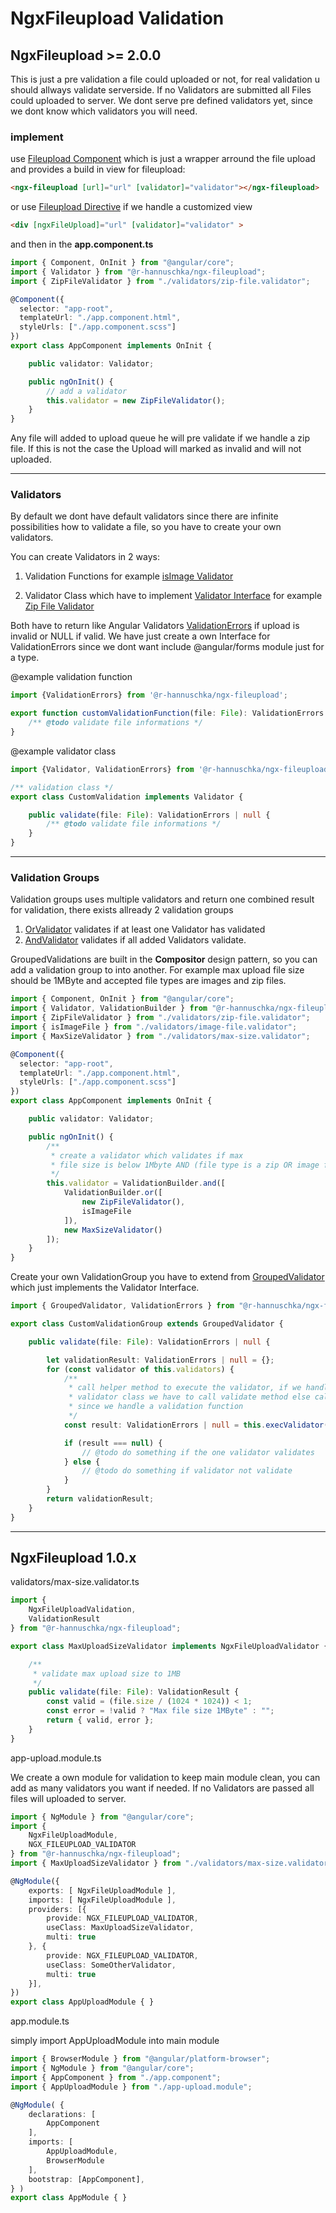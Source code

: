 # NgxFileupload Validation

## NgxFileupload >= 2.0.0

This is just a pre validation a file could uploaded or not, for real validation u should allways validate serverside. If no Validators are submitted all Files could uploaded to server. We dont serve pre defined validators yet, since we dont know which validators you will need.

### implement

use [Fileupload Component](src/lib/ngx-fileupload/components/ngx-fileupload.component.ts) which is just a wrapper arround the file upload and provides a build in view for fileupload:

```html
<ngx-fileupload [url]="url" [validator]="validator"></ngx-fileupload>
```

or use [Fileupload Directive](../src/lib/ngx-fileupload/directives/ngx-fileuplad.ts) if we handle a customized view

```html
<div [ngxFileUpload]="url" [validator]="validator" >
```

and then in the __app.component.ts__

```ts
import { Component, OnInit } from "@angular/core";
import { Validator } from "@r-hannuschka/ngx-fileupload";
import { ZipFileValidator } from "./validators/zip-file.validator";

@Component({
  selector: "app-root",
  templateUrl: "./app.component.html",
  styleUrls: ["./app.component.scss"]
})
export class AppComponent implements OnInit {

    public validator: Validator;

    public ngOnInit() {
        // add a validator
        this.validator = new ZipFileValidator();
    }
}
```

Any file will added to upload queue he will pre validate if we handle a zip file. If this is not the case the Upload will marked as invalid and will not uploaded.

---

### Validators

By default we dont have default validators since there are infinite possibilities how to validate a file, so you have to create your own validators.

You can create Validators in 2 ways:

1. Validation Functions for example [isImage Validator](../src/example/app/validators/image.validator.ts)

2. Validator Class which have to implement [Validator Interface](../src/lib/ngx-fileupload/validation/validation.ts) for example [Zip File Validator](../src/example/app/validators/only-zip.validator.ts)

Both have to return like Angular Validators [ValidationErrors](https://angular.io/api/forms/ValidationErrors) if upload is invalid or NULL if valid. We have just create a own Interface for ValidationErrors since we dont want include @angular/forms module just for a type.

@example validation function

```ts
import {ValidationErrors} from '@r-hannuschka/ngx-fileupload';

export function customValidationFunction(file: File): ValidationErrors | null {
    /** @todo validate file informations */
}
```

@example validator class

```ts
import {Validator, ValidationErrors} from '@r-hannuschka/ngx-fileupload';

/** validation class */
export class CustomValidation implements Validator {

    public validate(file: File): ValidationErrors | null {
        /** @todo validate file informations */
    }
}
```

---

### Validation Groups

Validation groups uses multiple validators and return one combined result for validation, there exists allready 2 validation groups

1. [OrValidator](../src/lib/ngx-fileupload/validation/or.validator.ts) validates if at least one Validator has validated
2. [AndValidator](../src/lib/ngx-fileupload/validation/and.validator.ts) validates if all added Validators validate.

GroupedValidations are built in the __Compositor__ design pattern, so you can add a validation group to into another. For example max upload file size should be 1MByte and accepted file types are images and zip files.

```ts
import { Component, OnInit } from "@angular/core";
import { Validator, ValidationBuilder } from "@r-hannuschka/ngx-fileupload";
import { ZipFileValidator } from "./validators/zip-file.validator";
import { isImageFile } from "./validators/image-file.validator";
import { MaxSizeValidator } from "./validators/max-size.validator";

@Component({
  selector: "app-root",
  templateUrl: "./app.component.html",
  styleUrls: ["./app.component.scss"]
})
export class AppComponent implements OnInit {

    public validator: Validator;

    public ngOnInit() {
        /**
         * create a validator which validates if max
         * file size is below 1Mbyte AND (file type is a zip OR image file)
         */
        this.validator = ValidationBuilder.and([
            ValidationBuilder.or([
                new ZipFileValidator(),
                isImageFile
            ]),
            new MaxSizeValidator()
        ]);
    }
}
```

Create your own ValidationGroup you have to extend from [GroupedValidator](../src/lib/ngx-fileupload/validation/grouped.validator.ts) which just implements the Validator Interface.

```ts
import { GroupedValidator, ValidationErrors } from "@r-hannuschka/ngx-fileupload";

export class CustomValidationGroup extends GroupedValidator {

    public validate(file: File): ValidationErrors | null {

        let validationResult: ValidationErrors | null = {};
        for (const validator of this.validators) {
            /**
             * call helper method to execute the validator, if we handle a
             * validator class we have to call validate method else call it directly
             * since we handle a validation function
             */
            const result: ValidationErrors | null = this.execValidator(validator, file);

            if (result === null) {
                // @todo do something if the one validator validates
            } else {
                // @todo do something if validator not validate
            }
        }
        return validationResult;
    }
}
```

---

## NgxFileupload 1.0.x

validators/max-size.validator.ts

```ts
import {
    NgxFileUploadValidation,
    ValidationResult
} from "@r-hannuschka/ngx-fileupload";

export class MaxUploadSizeValidator implements NgxFileUploadValidator {

    /**
     * validate max upload size to 1MB
     */
    public validate(file: File): ValidationResult {
        const valid = (file.size / (1024 * 1024)) < 1;
        const error = !valid ? "Max file size 1MByte" : "";
        return { valid, error };
    }
}
```

app-upload.module.ts

We create a own module for validation to keep main module clean, you can add as many validators you want if needed. If no Validators are passed all files will uploaded to server.

```ts
import { NgModule } from "@angular/core";
import {
    NgxFileUploadModule,
    NGX_FILEUPLOAD_VALIDATOR
} from "@r-hannuschka/ngx-fileupload";
import { MaxUploadSizeValidator } from "./validators/max-size.validator";

@NgModule({
    exports: [ NgxFileUploadModule ],
    imports: [ NgxFileUploadModule ],
    providers: [{
        provide: NGX_FILEUPLOAD_VALIDATOR,
        useClass: MaxUploadSizeValidator,
        multi: true
    }, {
        provide: NGX_FILEUPLOAD_VALIDATOR,
        useClass: SomeOtherValidator,
        multi: true
    }],
})
export class AppUploadModule { }
```

app.module.ts

simply import AppUploadModule into main module

```ts
import { BrowserModule } from "@angular/platform-browser";
import { NgModule } from "@angular/core";
import { AppComponent } from "./app.component";
import { AppUploadModule } from "./app-upload.module";

@NgModule( {
    declarations: [
        AppComponent
    ],
    imports: [
        AppUploadModule,
        BrowserModule
    ],
    bootstrap: [AppComponent],
} )
export class AppModule { }
```

